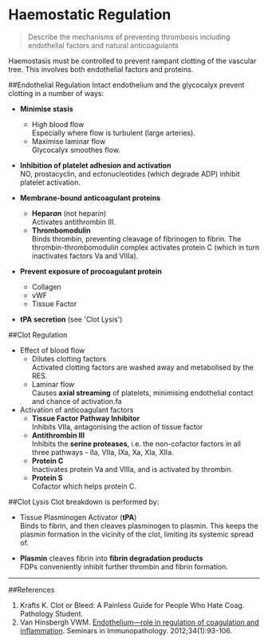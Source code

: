 # Haemostatic Regulation
> Describe the mechanisms of preventing thrombosis including endothelial factors and natural anticoagulants

Haemostasis must be controlled to prevent rampant clotting of the vascular tree. This involves both endothelial factors and proteins.

##Endothelial Regulation
Intact endothelium and the glycocalyx prevent clotting in a number of ways:
* **Minimise stasis**
    * High blood flow  
    Especially where flow is turbulent (large arteries).
    * Maximise laminar flow  
    Glycocalyx smoothes flow.


* **Inhibition of platelet adhesion and activation**  
NO, prostacyclin, and ectonucleotides (which degrade ADP) inhibit platelet activation.


* **Membrane-bound anticoagulant proteins**  
    * **Hepar*an*** (not hepar*in*)  
    Activates antithrombin III.
    * **Thrombomodulin**  
    Binds thrombin, preventing cleavage of fibrinogen to fibrin. The thrombin-thrombomodulin complex activates protein C (which in turn inactivates factors Va and VIIIa).


* **Prevent exposure of procoagulant protein**  
    * Collagen
    * vWF
    * Tissue Factor


* **tPA secretion** (see 'Clot Lysis')

##Clot Regulation
* Effect of blood flow
    * Dilutes clotting factors  
    Activated clotting factors are washed away and metabolised by the RES.
    * Laminar flow  
    Causes **axial streaming** of platelets, minimising endothelial contact and chance of activation.fa
* Activation of anticoagulant factors
    * **Tissue Factor Pathway Inhibitor**  
    Inhibits VIIa, antagonising the action of tissue factor
    * **Antithrombin III**  
    Inhibits the **serine proteases**, i.e. the non-cofactor factors in all three pathways - IIa, VIIa, IXa, Xa, XIa, XIIa.    
    * **Protein C**  
    Inactivates protein Va and VIIIa, and is activated by thrombin.
    * **Protein S**  
    Cofactor which helps protein C.


##Clot Lysis
Clot breakdown is performed by:
* Tissue Plasminogen Activator (**tPA**)  
Binds to fibrin, and then cleaves plasminogen to plasmin. This keeps the plasmin formation in the vicinity of the clot, limiting its systemic spread of.

* **Plasmin** cleaves fibrin into **fibrin degradation products**  
FDPs conveniently inhibit further thrombin and fibrin formation.

---
##References
1. Krafts K. Clot or Bleed: A Painless Guide for People Who Hate Coag. Pathology Student.
2. Van Hinsbergh VWM. [Endothelium—role in regulation of coagulation and inflammation](https://www.ncbi.nlm.nih.gov/pmc/articles/PMC3233666/). Seminars in Immunopathology. 2012;34(1):93-106.